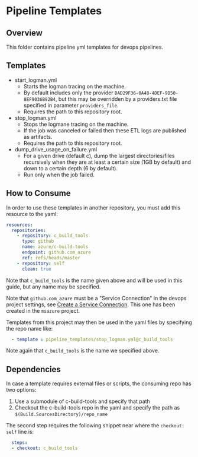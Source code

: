 # Pipeline Templates

## Overview

This folder contains pipeline yml templates for devops pipelines.

## Templates

- start_logman.yml
  - Starts the logman tracing on the machine.
  - By default includes only the provider `DAD29F36-0A48-4DEF-9D50-8EF9036B92B4`, but this may be overridden by a providers.txt file specified in parameter `providers_file`.
  - Requires the path to this repository root.
- stop_logman.yml
  - Stops the logmane tracing on the machine.
  - If the job was canceled or failed then these ETL logs are published as artifacts.
  - Requires the path to this repository root.
- dump_drive_usage_on_failure.yml
  - For a given drive (default c), dump the largest directories/files recursively when they are at least a certain size (1GB by default) and down to a certain depth (6 by default).
  - Run only when the job failed.

## How to Consume

In order to use these templates in another repository, you must add this resource to the yaml:

```yaml
resources:
  repositories:
    - repository: c_build_tools
      type: github
      name: azure/c-build-tools
      endpoint: github.com_azure
      ref: refs/heads/master
    - repository: self
      clean: true
```

Note that `c_build_tools` is the name given above and will be used in this guide, but any name may be specified.

Note that `github.com_azure` must be a "Service Connection" in the devops project settings, see [Create a Service Connection](https://learn.microsoft.com/en-us/azure/devops/pipelines/library/service-endpoints?view=azure-devops&tabs=yaml#create-a-service-connection).
This one has been created in the `msazure` project.

Templates from this project may then be used in the yaml files by specifying the repo name like:

```yaml
  - template : pipeline_templates/stop_logman.yml@c_build_tools
```

Note again that `c_build_tools` is the name we specified above.

## Dependencies

In case a template requires external files or scripts, the consuming repo has two options:

1. Use a submodule of c-build-tools and specify that path
2. Checkout the c-build-tools repo in the yaml and specify the path as `$(Build.SourcesDirectory)/repo_name`

The second step requires the following snippet near where the `checkout: self` line is:

```yaml
  steps:
  - checkout: c_build_tools
```

